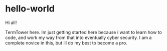 # hello-world

Hi all!

TermTower here.
Im just getting started here because i want to learn how to code, and work my way from that into eventually cyber security.
I am a complete novice in this, but ill do my best to become a pro.
